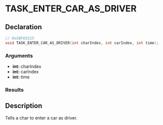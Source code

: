 # TASK_ENTER_CAR_AS_DRIVER

## Declaration
```cpp
// 0x5BF03315
void TASK_ENTER_CAR_AS_DRIVER(int charIndex, int carIndex, int time);
```

### Arguments
- **int:** charIndex
- **int:** carIndex
- **int:** time

### Results

## Description
Tells a char to enter a car as driver.